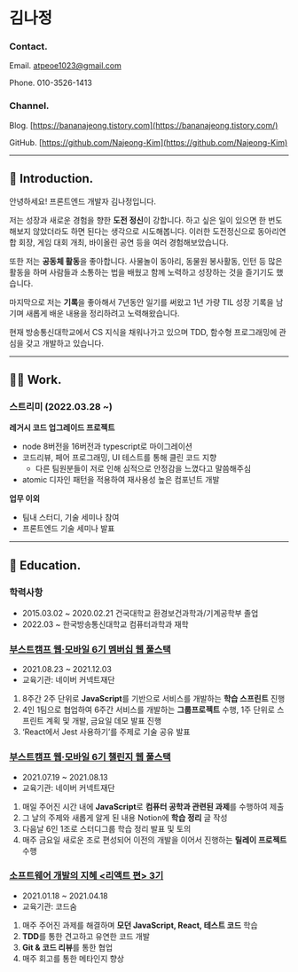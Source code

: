 # 김나정

### Contact.

Email. atpeoe1023@gmail.com

Phone. 010-3526-1413

### Channel.

Blog. [https://bananajeong.tistory.com](https://bananajeong.tistory.com/)

GitHub. [https://github.com/Najeong-Kim](https://github.com/Najeong-Kim)

---

## 👋 Introduction.

안녕하세요! 프론트엔드 개발자 김나정입니다.

저는 성장과 새로운 경험을 향한 **도전 정신**이 강합니다. 하고 싶은 일이 있으면 한 번도 해보지 않았더라도 하면 된다는 생각으로 시도해봅니다. 이러한 도전정신으로 동아리연합 회장, 게임 대회 개최, 바이올린 공연 등을 여러 경험해보았습니다.

또한 저는 **공동체 활동**을 좋아합니다. 사물놀이 동아리, 동물원 봉사활동, 인턴 등 많은 활동을 하며 사람들과 소통하는 법을 배웠고 함께 노력하고 성장하는 것을 즐기기도 했습니다.

마지막으로 저는 **기록**을 좋아해서 7년동안 일기를 써왔고 1년 가량 TIL 성장 기록을 남기며 새롭게 배운 내용을 정리하려고 노력해왔습니다.

현재 방송통신대학교에서 CS 지식을 채워나가고 있으며 TDD, 함수형 프로그래밍에 관심을 갖고 개발하고 있습니다.

---

## 👩‍💻 Work.

### 스트리미 (2022.03.28 ~)

**레거시 코드 업그레이드 프로젝트**

- node 8버전을 16버전과 typescript로 마이그레이션
- 코드리뷰, 페어 프로그래밍, UI 테스트를 통해 클린 코드 지향
  - 다른 팀원분들이 저로 인해 심적으로 안정감을 느꼈다고 말씀해주심
- atomic 디자인 패턴을 적용하여 재사용성 높은 컴포넌트 개발

**업무 이외**

- 팀내 스터디, 기술 세미나 참여
- 프론트엔드 기술 세미나 발표

---

## 📝 Education.

### 학력사항

- 2015.03.02 ~ 2020.02.21 건국대학교 환경보건과학과/기계공학부 졸업
- 2022.03 ~ 한국방송통신대학교 컴퓨터과학과 재학

### [부스트캠프 웹·모바일 6기 멤버십 웹 풀스택](https://boostcamp.connect.or.kr/program_wm.html)

- 2021.08.23 ~ 2021.12.03
- 교육기관: 네이버 커넥트재단

1. 8주간 2주 단위로 **JavaScript**를 기반으로 서비스를 개발하는 **학습 스프린트** 진행
2. 4인 1팀으로 협업하여 6주간 서비스를 개발하는 **그룹프로젝트** 수행, 1주 단위로 스프린트 계획 및 개발, 금요일 데모 발표 진행
3. ‘React에서 Jest 사용하기’를 주제로 기술 공유 발표

### [부스트캠프 웹·모바일 6기 챌린지 웹 풀스택](https://boostcamp.connect.or.kr/program_wm.html)

- 2021.07.19 ~ 2021.08.13
- 교육기관: 네이버 커넥트재단

1. 매일 주어진 시간 내에 **JavaScript**로 **컴퓨터 공학과 관련된 과제**를 수행하여 제출
2. 그 날의 주제와 새롭게 알게 된 내용 Notion에 **학습 정리** 글 작성
3. 다음날 6인 1조로 스터디그룹 학습 정리 발표 및 토의
4. 매주 금요일 새로운 조로 편성되어 이전의 개발을 이어서 진행하는 **릴레이 프로젝트** 수행

### [소프트웨어 개발의 지혜 <리액트 편> 3기](https://www.codesoom.com/courses/react)

- 2021.01.18 ~ 2021.04.18
- 교육기관: 코드숨

1. 매주 주어진 과제를 해결하며 **모던 JavaScript, React, 테스트 코드** 학습
2. **TDD**를 통한 견고하고 유연한 코드 개발
3. **Git & 코드 리뷰**를 통한 협업
4. 매주 회고를 통한 메타인지 향상
